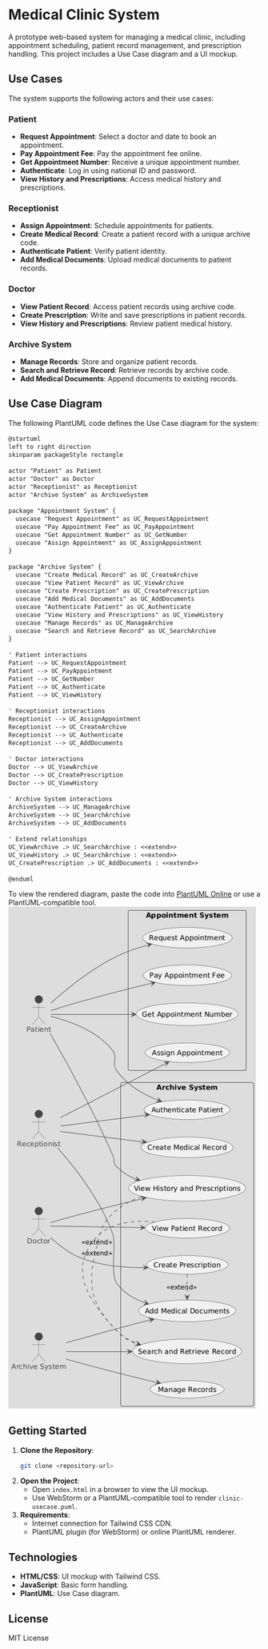 # Medical Clinic System

A prototype web-based system for managing a medical clinic, including appointment scheduling, patient record management, and prescription handling. This project includes a Use Case diagram and a UI mockup.

## Use Cases
The system supports the following actors and their use cases:

### Patient
- **Request Appointment**: Select a doctor and date to book an appointment.
- **Pay Appointment Fee**: Pay the appointment fee online.
- **Get Appointment Number**: Receive a unique appointment number.
- **Authenticate**: Log in using national ID and password.
- **View History and Prescriptions**: Access medical history and prescriptions.

### Receptionist
- **Assign Appointment**: Schedule appointments for patients.
- **Create Medical Record**: Create a patient record with a unique archive code.
- **Authenticate Patient**: Verify patient identity.
- **Add Medical Documents**: Upload medical documents to patient records.

### Doctor
- **View Patient Record**: Access patient records using archive code.
- **Create Prescription**: Write and save prescriptions in patient records.
- **View History and Prescriptions**: Review patient medical history.

### Archive System
- **Manage Records**: Store and organize patient records.
- **Search and Retrieve Record**: Retrieve records by archive code.
- **Add Medical Documents**: Append documents to existing records.

## Use Case Diagram
The following PlantUML code defines the Use Case diagram for the system:

```plantuml
@startuml
left to right direction
skinparam packageStyle rectangle

actor "Patient" as Patient
actor "Doctor" as Doctor
actor "Receptionist" as Receptionist
actor "Archive System" as ArchiveSystem

package "Appointment System" {
  usecase "Request Appointment" as UC_RequestAppointment
  usecase "Pay Appointment Fee" as UC_PayAppointment
  usecase "Get Appointment Number" as UC_GetNumber
  usecase "Assign Appointment" as UC_AssignAppointment
}

package "Archive System" {
  usecase "Create Medical Record" as UC_CreateArchive
  usecase "View Patient Record" as UC_ViewArchive
  usecase "Create Prescription" as UC_CreatePrescription
  usecase "Add Medical Documents" as UC_AddDocuments
  usecase "Authenticate Patient" as UC_Authenticate
  usecase "View History and Prescriptions" as UC_ViewHistory
  usecase "Manage Records" as UC_ManageArchive
  usecase "Search and Retrieve Record" as UC_SearchArchive
}

' Patient interactions
Patient --> UC_RequestAppointment
Patient --> UC_PayAppointment
Patient --> UC_GetNumber
Patient --> UC_Authenticate
Patient --> UC_ViewHistory

' Receptionist interactions
Receptionist --> UC_AssignAppointment
Receptionist --> UC_CreateArchive
Receptionist --> UC_Authenticate
Receptionist --> UC_AddDocuments

' Doctor interactions
Doctor --> UC_ViewArchive
Doctor --> UC_CreatePrescription
Doctor --> UC_ViewHistory

' Archive System interactions
ArchiveSystem --> UC_ManageArchive
ArchiveSystem --> UC_SearchArchive
ArchiveSystem --> UC_AddDocuments

' Extend relationships
UC_ViewArchive .> UC_SearchArchive : <<extend>>
UC_ViewHistory .> UC_SearchArchive : <<extend>>
UC_CreatePrescription .> UC_AddDocuments : <<extend>>

@enduml
```

To view the rendered diagram, paste the code into [PlantUML Online](https://www.plantuml.com/plantuml/uml/XPJDRjGm4CVlVefHBtig3u2gLQlomQLenGgkQ726hDN42VQai49zT-mui_9G8qw9vl__PJuozcra3BoCWndeEmDF45n_OkXS8CjkyYO-EZzZm15cj8_Oqv7F0q6MqVS36OEMfm1N1sH7dgy08spl8hsPydDLogi8dyZIdDEuMC0w8AQxO4_kYU1uZapZQjj29MBCLbcoplFaF8_a-MB_RG2MI1OZvOG_5eeCOfI2Fzz_tQHAgS43dci8tX49cAH_GE-95VHn6RzH42wf9L0ZTp6wthVgAqgTwRdkN0z9TtqV29dWWJfdSSX3da8dtotYnjVK5qS_vK_-nMH94IhF8L2qmQt_KMUf5TLrrqbrUKEMt5uKD8cNc88MFgLOWfYaJc4gxMLF7rpaAPm1VQTgZNLxcwc67z1ZJzieBkOIRKpZI9Y2EKj2E3Xw4bRGuX3qsPZTPTxECmMqQrb6WjVN-_QcQeTUIQtgnTE2dfhMr4pCJXrKNQnI2jpOtPPBRQ9oD0fi6zIkcDrstUW2IwmGQfMLqbnPCJH7ee-WpgakBE7LvhGjiY5jIxFbjx-OV0U11bnpdzmSZMuKNhtyEBo6cnjQsVtUwEx-xs-Egs2gG4sPs_HSnk4F) or use a PlantUML-compatible tool.
![Use Case Diagram](img.png)
## Getting Started
1. **Clone the Repository**:
   ```bash
   git clone <repository-url>
   ```
2. **Open the Project**:
    - Open `index.html` in a browser to view the UI mockup.
    - Use WebStorm or a PlantUML-compatible tool to render `clinic-usecase.puml`.
3. **Requirements**:
    - Internet connection for Tailwind CSS CDN.
    - PlantUML plugin (for WebStorm) or online PlantUML renderer.

## Technologies
- **HTML/CSS**: UI mockup with Tailwind CSS.
- **JavaScript**: Basic form handling.
- **PlantUML**: Use Case diagram.

## License
MIT License